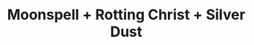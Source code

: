 ---
layout: post
category: concert
title: Moonspell + Rotting Christ + Silver Dust
artists: 
- Moonspell
- Rotting Christ
- Silver Dust
place: 
- La Machine Du Moulin Rouge
country: France
city: Paris
---